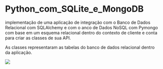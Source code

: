 # Python_com_SQLite_e_MongoDB
 implementação de uma aplicação de integração com  o Banco de Dados Relacional com SQLAlchemy e com o anco de Dados NoSQL com Pymongo com base em um esquema relacional dentro do contexto de cliente e conta para criar as classes de sua API. 
 
 As classes representaram as tabelas do banco de dados relacional dentro da aplicação.

 <img src="scheme.jpg">
